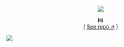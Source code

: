 <div align="center">

[![][logo-url]][repo-url]  

**Hi**  
[ [See repo ↗︎][repo-url] ]
  

</div>

[![][banner-url]][repo-url]  


[logo-url]: ![panda](https://user-images.githubusercontent.com/7276145/117089593-ec02d000-ad23-11eb-8019-80bd34eecaa3.gif)
[repo-url]: https://github.com/wizardsource/
[banner-url]: https://raw.githubusercontent.com/wizardsource/files/

<!--
**WizardSource/WizardSource** is a ✨ _special_ ✨ repository because its `README.md` (this file) appears on your GitHub profile.

Here are some ideas to get you started:

- 🔭 I’m currently working on ...
- 🌱 I’m currently learning ...
- 👯 I’m looking to collaborate on ...
- 🤔 I’m looking for help with ...
- 💬 Ask me about ...
- 📫 How to reach me: ...
- 😄 Pronouns: ...
- ⚡ Fun fact: ...
-->
